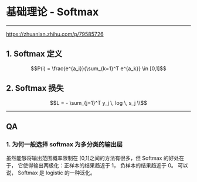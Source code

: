 # 基础理论 - Softmax

---

<https://zhuanlan.zhihu.com/p/79585726>

## 1. Softmax 定义

```math
P(i) = \frac{e^{a_i}}{\sum_{k=1}^T e^{a_k}} \in [0,1]
```





## 2. Softmax 损失

```math
L = - \sum_{j=1}^T y_j \, log \, s_j  \\
```





---

## QA

### 1. 为何一般选择 softmax 为多分类的输出层

虽然能够将输出范围概率限制在 [0,1]之间的方法有很多，但 Softmax 的好处在于， 它使得输出两极化：正样本的结果趋近于 1， 负样本的结果趋近于 0。 可以说， Softmax 是 logistic 的一种泛化。

